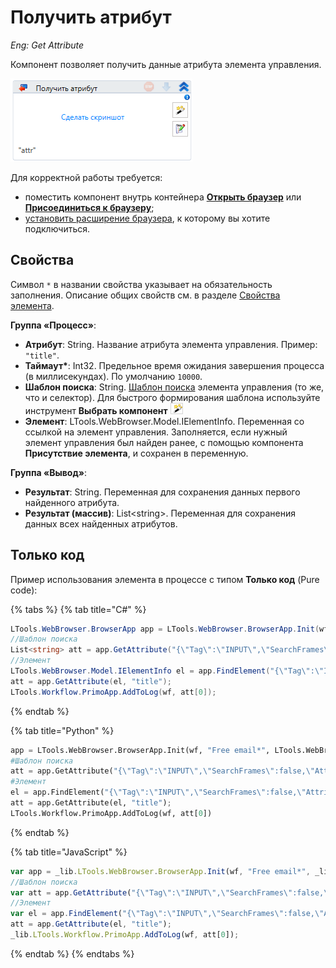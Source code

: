 # Получить атрибут 
_Eng: Get Attribute_

Компонент позволяет получить данные атрибута элемента управления. 

![Get Attribute 2](<../../../.gitbook/assets/image (319).png>)

Для корректной работы требуется:
* поместить компонент внутрь контейнера [**Открыть браузер**](https://docs.primo-rpa.ru/primo-rpa/g_elements/el_basic/els_browser/el_browser_open) или [**Присоединиться к браузеру**](https://docs.primo-rpa.ru/primo-rpa/g_elements/el_basic/els_browser/el_browser_attach);
* [установить расширение браузера](https://docs.primo-rpa.ru/primo-rpa/primo-studio/settings/plugin-install), к которому вы хотите подключиться.


## Свойства
Символ `*` в названии свойства указывает на обязательность заполнения. Описание общих свойств см. в разделе [Свойства элемента](https://docs.primo-rpa.ru/primo-rpa/primo-studio/process/elements#svoistva-elementa).

**Группа «Процесс»**:

- **Атрибут**: String. Название атрибута элемента управления. Пример: `"title"`.
- **Таймаут\***: Int32. Предельное время ожидания завершения процесса (в миллисекундах). По умолчанию `10000`. 
- **Шаблон поиска**: String. [Шаблон поиска](https://docs.primo-rpa.ru/primo-rpa/primo-studio/process/searchpatterns) элемента управления (то же, что и селектор). Для быстрого формирования шаблона используйте инструмент **Выбрать компонент** ![](<../../../.gitbook/assets/image (553).png>)
- **Элемент**: LTools.WebBrowser.Model.IElementInfo. Переменная со ссылкой на элемент управления. Заполняется, если нужный элемент управления был найден ранее, с помощью компонента **Присутствие элемента**, и сохранен в переменную.

**Группа «Вывод»**:

- **Результат**: String. Переменная для сохранения данных первого найденного атрибута.
- **Результат (массив)**: List\<string>. Переменная для сохранения данных всех найденных атрибутов.


## Только код

Пример использования элемента в процессе с типом **Только код** (Pure code):

{% tabs %}
{% tab title="C#" %}
```csharp
LTools.WebBrowser.BrowserApp app = LTools.WebBrowser.BrowserApp.Init(wf, "Free email*", LTools.WebBrowser.Model.BrowserTypes_Short.IE);
//Шаблон поиска
List<string> att = app.GetAttribute("{\"Tag\":\"INPUT\",\"SearchFrames\":false,\"Attributes\":[{\"Key\":\"CLASS\",\"Value\":\"textbox js-hide-label\"},{\"Key\":\"ID\",\"Value\":\"header-search-input\"}]}", "title");
//Элемент
LTools.WebBrowser.Model.IElementInfo el = app.FindElement("{\"Tag\":\"INPUT\",\"SearchFrames\":false,\"Attributes\":[{\"Key\":\"CLASS\",\"Value\":\"textbox js-hide-label\"},{\"Key\":\"ID\",\"Value\":\"header-search-input\"}]}");
att = app.GetAttribute(el, "title");		
LTools.Workflow.PrimoApp.AddToLog(wf, att[0]);
```
{% endtab %}

{% tab title="Python" %}
```python
app = LTools.WebBrowser.BrowserApp.Init(wf, "Free email*", LTools.WebBrowser.Model.BrowserTypes_Short.IE)
#Шаблон поиска
att = app.GetAttribute("{\"Tag\":\"INPUT\",\"SearchFrames\":false,\"Attributes\":[{\"Key\":\"CLASS\",\"Value\":\"textbox js-hide-label\"},{\"Key\":\"ID\",\"Value\":\"header-search-input\"}]}", "title")
#Элемент
el = app.FindElement("{\"Tag\":\"INPUT\",\"SearchFrames\":false,\"Attributes\":[{\"Key\":\"CLASS\",\"Value\":\"textbox js-hide-label\"},{\"Key\":\"ID\",\"Value\":\"header-search-input\"}]}");
att = app.GetAttribute(el, "title");	
LTools.Workflow.PrimoApp.AddToLog(wf, att[0])
```
{% endtab %}

{% tab title="JavaScript" %}
```javascript
var app = _lib.LTools.WebBrowser.BrowserApp.Init(wf, "Free email*", _lib.LTools.WebBrowser.Model.BrowserTypes_Short.IE);
//Шаблон поиска
var att = app.GetAttribute("{\"Tag\":\"INPUT\",\"SearchFrames\":false,\"Attributes\":[{\"Key\":\"CLASS\",\"Value\":\"textbox js-hide-label\"},{\"Key\":\"ID\",\"Value\":\"header-search-input\"}]}", "title");
//Элемент
var el = app.FindElement("{\"Tag\":\"INPUT\",\"SearchFrames\":false,\"Attributes\":[{\"Key\":\"CLASS\",\"Value\":\"textbox js-hide-label\"},{\"Key\":\"ID\",\"Value\":\"header-search-input\"}]}");
att = app.GetAttribute(el, "title");	
_lib.LTools.Workflow.PrimoApp.AddToLog(wf, att[0]);
```
{% endtab %}
{% endtabs %}
